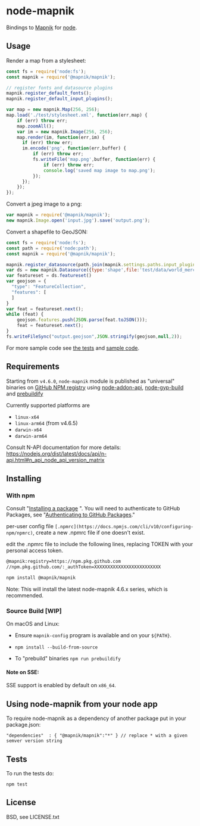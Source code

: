 # node-mapnik

Bindings to [Mapnik](http://mapnik.org) for [node](http://nodejs.org).

## Usage

Render a map from a stylesheet:

```js
const fs = require('node:fs');
const mapnik = require('@mapnik/mapnik');

// register fonts and datasource plugins
mapnik.register_default_fonts();
mapnik.register_default_input_plugins();

var map = new mapnik.Map(256, 256);
map.load('./test/stylesheet.xml', function(err,map) {
    if (err) throw err;
    map.zoomAll();
    var im = new mapnik.Image(256, 256);
    map.render(im, function(err,im) {
      if (err) throw err;
      im.encode('png', function(err,buffer) {
          if (err) throw err;
          fs.writeFile('map.png',buffer, function(err) {
              if (err) throw err;
              console.log('saved map image to map.png');
          });
      });
    });
});
```

Convert a jpeg image to a png:

```js
var mapnik = require('@mapnik/mapnik');
new mapnik.Image.open('input.jpg').save('output.png');
```

Convert a shapefile to GeoJSON:

```js
const fs = require('node:fs');
const path = require('node:path');
const mapnik = require('@mapnik/mapnik');

mapnik.register_datasource(path.join(mapnik.settings.paths.input_plugins,'shape.input'));
var ds = new mapnik.Datasource({type:'shape',file:'test/data/world_merc.shp'});
var featureset = ds.featureset()
var geojson = {
  "type": "FeatureCollection",
  "features": [
  ]
}
var feat = featureset.next();
while (feat) {
    geojson.features.push(JSON.parse(feat.toJSON()));
    feat = featureset.next();
}
fs.writeFileSync("output.geojson",JSON.stringify(geojson,null,2));
```

For more sample code see [the tests](./test) and [sample code](https://github.com/mapnik/node-mapnik-sample-code).

## Requirements

Starting from `v4.6.0`, `node-mapnik` module is published as "universal" binaries on [GitHub NPM registry](https://docs.github.com/en/packages/working-with-a-github-packages-registry/working-with-the-npm-registry) using [node-addon-api](https://github.com/nodejs/node-addon-api),
[node-gyp-build](https://github.com/prebuild/node-gyp-build) and [prebuildify](https://github.com/prebuild/prebuildify)

Currently supported platforms are

* `linux-x64`
* `linux-arm64` (from v4.6.5)
* `darwin-x64`
* `darwin-arm64`


Consult N-API documentation for more details: https://nodejs.org/dist/latest/docs/api/n-api.html#n_api_node_api_version_matrix


## Installing

### With npm

Consult "[Installing a package](https://docs.github.com/en/packages/working-with-a-github-packages-registry/working-with-the-npm-registry#installing-a-package)
". You will need to authenticate to GitHub Packages, see "[Authenticating to GitHub Packages](https://docs.github.com/en/packages/working-with-a-github-packages-registry/working-with-the-npm-registry#authenticating-to-github-packages)."

per-user config file `[.npmrc](https://docs.npmjs.com/cli/v10/configuring-npm/npmrc)`, create a new .npmrc file if one doesn't exist.

edit the .npmrc file to include the following lines, replacing TOKEN with your personal access token.
```bash
@mapnik:registry=https://npm.pkg.github.com
//npm.pkg.github.com/:_authToken=XXXXXXXXXXXXXXXXXXXXXXXXX
```

```bash
npm install @mapnik/mapnik
```

Note: This will install the latest node-mapnik 4.6.x series, which is recommended.


### Source Build [WIP]

On macOS and Linux:

* Ensure `mapnik-config` program is available and on your `${PATH}`.

* `npm install --build-from-source`

* To "prebuild" binaries `npm run prebuildify`

#### Note on SSE:

SSE support is enabled by default on `x86_64`.

## Using node-mapnik from your node app

To require node-mapnik as a dependency of another package put in your package.json:

    "dependencies"  : { "@mapnik/mapnik":"*" } // replace * with a given semver version string

## Tests

To run the tests do:

    npm test

## License

BSD, see LICENSE.txt
